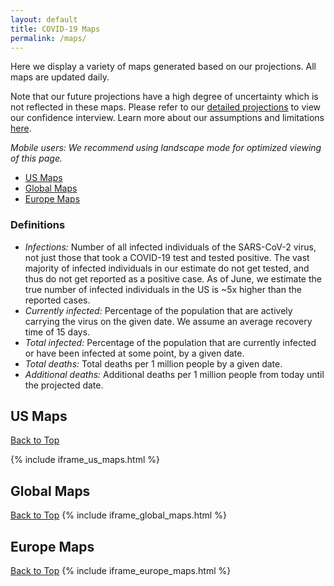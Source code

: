 ```yaml
---
layout: default
title: COVID-19 Maps
permalink: /maps/
---
```


Here we display a variety of maps generated based on our projections. All maps are updated daily.

Note that our future projections have a high degree of uncertainty which is not reflected in these maps. Please refer to our [detailed projections](/#view-projections) to view our confidence interview. Learn more about our assumptions and limitations [here](/about/#assumptions).

*Mobile users: We recommend using landscape mode for optimized viewing of this page.*

* [US Maps](#us-maps)
* [Global Maps](#global-maps)
* [Europe Maps](#europe-maps)

### Definitions
- *Infections:* Number of all infected individuals of the SARS-CoV-2 virus, not just those that took a COVID-19 test and tested positive. The vast majority of infected individuals in our estimate do not get tested, and thus do not get reported as a positive case. As of June, we estimate the true number of infected individuals in the US is ~5x higher than the reported cases.
- *Currently infected:* Percentage of the population that are actively carrying the virus on the given date. We assume an average recovery time of 15 days.
- *Total infected:* Percentage of the population that are currently infected or have been infected at some point, by a given date.
- *Total deaths:* Total deaths per 1 million people by a given date.
- *Additional deaths:* Additional deaths per 1 million people from today until the projected date.

## US Maps
[Back to Top](#top)

{% include iframe_us_maps.html %}

## Global Maps
[Back to Top](#top)
{% include iframe_global_maps.html %}

## Europe Maps
[Back to Top](#top)
{% include iframe_europe_maps.html %}
